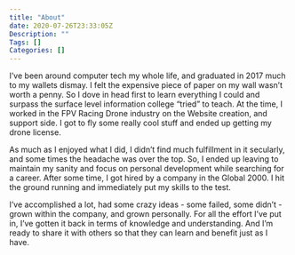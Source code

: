 ```yaml
---
title: "About"
date: 2020-07-26T23:33:05Z
Description: ""
Tags: []
Categories: []
---
```



I’ve been around computer tech my whole life, and graduated in 2017 much to my wallets dismay. I felt the expensive piece of paper on my wall wasn’t worth a penny. So I dove in head first to learn everything I could and surpass the surface level information college “tried” to teach. At the time, I worked in the FPV Racing Drone industry on the Website creation, and support side. I got to fly some really cool stuff and ended up getting my drone license.

As much as I enjoyed what I did, I didn’t find much fulfillment in it secularly, and some times the headache was over the top. So, I ended up leaving to maintain my sanity and focus on personal development while searching for a career. After some time, I got hired by a company in the Global 2000. I hit the ground running and immediately put my skills to the test.


I’ve accomplished a lot, had some crazy ideas - some failed, some didn’t - grown within the company, and grown personally. For all the effort I’ve put in, I’ve gotten it back in terms of knowledge and understanding. And I’m ready to share it with others so that they can learn and benefit just as I have.